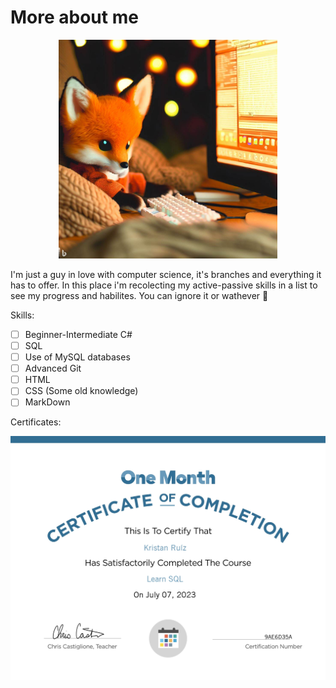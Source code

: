 # More about me

<p align="center">
  <img src="../Images/Foxxy1.jpg" width="350">
</p>

I'm just a guy in love with computer science, it's branches and everything it has to offer. In this place i'm recolecting my active-passive skills in a list to see my progress and habilites. You can ignore it or wathever 🦊

Skills:

- [ ] Beginner-Intermediate C#
- [ ] SQL
- [ ] Use of MySQL databases
- [ ] Advanced Git
- [ ] HTML
- [ ] CSS (Some old knowledge)
- [ ] MarkDown

Certificates:

![SQL Certificate - One Month](../resume/certificatesNmore/onemonthsqlcertificate.jpg)
